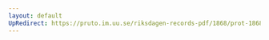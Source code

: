 ```yaml
---
layout: default
UpRedirect: https://pruto.im.uu.se/riksdagen-records-pdf/1868/prot-1868--ak--311/prot-1868--ak--311_059.pdf
---
```

